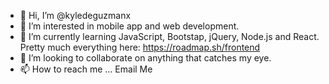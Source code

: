 - 👋 Hi, I’m @kyledeguzmanx
- 👀 I’m interested in mobile app and web development.
- 🌱 I’m currently learning JavaScript, Bootstap, jQuery, Node.js and React. Pretty much everything here: https://roadmap.sh/frontend
- 💞️ I’m looking to collaborate on anything that catches my eye.
- 📫 How to reach me ... Email Me

<!---
kyledeguzmanx/kyledeguzmanx is a ✨ special ✨ repository because its `README.md` (this file) appears on your GitHub profile.
You can click the Preview link to take a look at your changes.
--->
